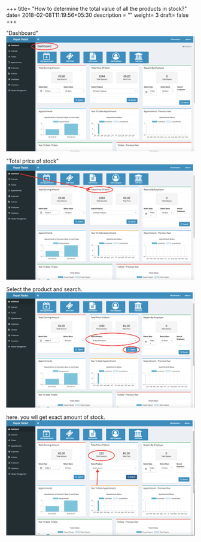 +++
title= "How to determine the total value of all the products in stock?"
date= 2018-02-08T11:19:56+05:30
description = ""
weight= 3
draft= false
+++



"Dashboard"
![How to determine the total price of all the products in stock?](/images/dashboard/how_can_i_determine_total_valuation_of_all_stock/go_to_dashboar.png)

"Total price of stock"
![How to determine the total price of all the products in stock?](/images/dashboard/how_can_i_determine_total_valuation_of_all_stock/go_to_total_price_of_stock.png)


Select the product and search.
![How to determine the total price of all the products in stock?](/images/dashboard/how_can_i_determine_total_valuation_of_all_stock/select_product_and_search.png)

here. you wll get exact amount of stock.
![How to determine the total price of all the products in stock?](/images/dashboard/how_can_i_determine_total_valuation_of_all_stock/you_will_get_exact_amount_in_stock.png)

